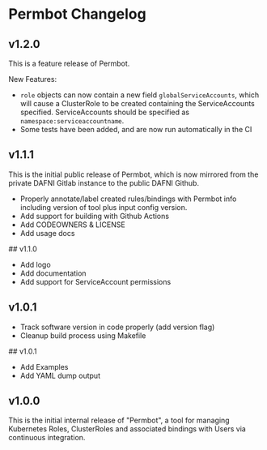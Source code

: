 # Permbot Changelog

## v1.2.0

This is a feature release of Permbot.

New Features:
- `role` objects can now contain a new field `globalServiceAccounts`, which will cause a ClusterRole to be created containing the ServiceAccounts specified. ServiceAccounts should be specified as `namespace:serviceaccountname`.
- Some tests have been added, and are now run automatically in the CI
  
## v1.1.1

This is the initial public release of Permbot, which is now mirrored from the private DAFNI
Gitlab instance to the public DAFNI Github.

- Properly annotate/label created rules/bindings with Permbot info including version of
  tool plus input config version.
- Add support for building with Github Actions
- Add CODEOWNERS & LICENSE
- Add usage docs

## v1.1.0

- Add logo
- Add documentation
- Add support for ServiceAccount permissions

## v1.0.1

- Track software version in code properly (add version flag)
- Cleanup build process using Makefile

## v1.0.1

- Add Examples
- Add YAML dump output

## v1.0.0

This is the initial internal release of "Permbot", a tool for managing Kubernetes Roles,
ClusterRoles and associated bindings with Users via continuous integration.
